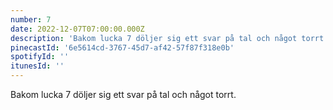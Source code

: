 ```yaml
---
number: 7
date: 2022-12-07T07:00:00.000Z
description: 'Bakom lucka 7 döljer sig ett svar på tal och något torrt.'
pinecastId: '6e5614cd-3767-45d7-af42-57f87f318e0b'
spotifyId: ''
itunesId: ''
---
```


Bakom lucka 7 döljer sig ett svar på tal och något torrt.
